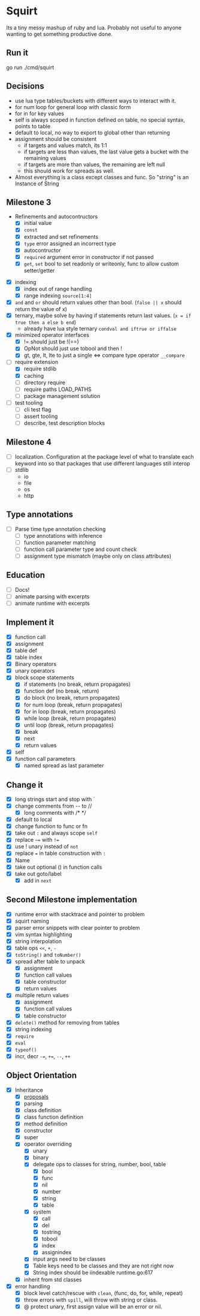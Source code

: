 Squirt
======
Its a tiny messy mashup of ruby and lua. Probably not useful to anyone wanting to get something productive done.

## Run it
go run ./cmd/squirt

## Decisions
- use lua type tables/buckets with different ways to interact with it.
- for num loop for general loop with classic form
- for in for key values
- self is always scoped in function defined on table, no special syntax, points to table
- default to local, no way to export to global other than returning
- assignment should be consistent
  - if targets and values match, its 1:1
  - if targets are less than values, the last value gets a bucket with the remaining values
  - if targets are more than values, the remaining are left null
  - this should work for spreads as well.
- Almost everything is a class except classes and func. So "string" is an Instance of String

## Milestone 3
- Refinements and autocontructors
  - [x] initial value
  - [x] `const`
  - [x] extracted and set refinements
  - [x] `type` error assigned an incorrect type
  - [x]  autocontructor
  - [x] `required` argument error in constructor if not passed
  - [x] `get`, `set` bool to set readonly or writeonly, func to allow custom setter/getter
- [x] indexing
  - [x] index out of range handling
  - [x] range indexing `source[1:4]`
- [x] `and` and `or` should return values other than bool. (`false || x` should return the value of x)
- [x] ternary, maybe solve by having if statements return last values. (`x = if true then a else b end`)
  - already have lua style ternary `condval and iftrue or iffalse`
- [x] minimized operator interfaces
  - [x] != should just be !(==)
  - [x] OpNot should just use tobool and then !
  - [x] gt, gte, lt, lte to just a single <=> compare type operator `__compare`
- [ ] require extension
  - [x] require stdlib
  - [x] caching
  - [ ] directory require
  - [ ] require paths LOAD_PATHS
  - [ ] package management solution
- [ ] test tooling
  - [ ] cli test flag
  - [ ] assert tooling
  - [ ] describe, test description blocks

## Milestone 4
- [ ] localization. Configuration at the package level of what to translate each keyword into so that packages that use different languages still interop
- [ ] stdlib
  - io
  - file
  - os
  - http

## Type annotations
- [ ] Parse time type annotation checking
  - [ ] type annotations with inference
  - [ ] function parameter matching
  - [ ] function call parameter type and count check
  - [ ] assignment type mismatch (maybe only on class attributes)

## Education
- [ ] Docs!
- [ ] animate parsing with excerpts
- [ ] animate runtime with excerpts

## Implement it
- [x] function call
- [x] assignment
- [x] table def
- [x] table index
- [x] Binary operators
- [x] unary operators
- [x] block scope statements
  - [x] if statements (no break, return propagates)
  - [x] function def (no break, return)
  - [x] do block (no break, return propagates)
  - [x] for num loop (break, return propagates)
  - [x] for in loop (break, return propagates)
  - [x] while loop (break, return propagates)
  - [x] until loop (break, return propagates)
  - [x] break
  - [x] next
  - [x] return values
- [x] self
- [x] function call parameters
  - [x] named spread as last parameter

## Change it
- [x] long strings start and stop with \`
- [x] change comments from -- to //
  - [x] long comments with /* */
- [x] default to local
- [x] change function to func or fn
- [x] take out `:` and always scope `self`
- [x] replace `~=` with `!=`
- [x] use ! unary instead of `not`
- [x] replace `=` in table construction with `:`
- [x] Name
- [x] take out optional () in function calls
- [x] take out goto/label
  - [x] add in `next`

## Second Milestone implementation
- [x] runtime error with stacktrace and pointer to problem
- [x] squirt naming
- [x] parser error snippets with clear pointer to problem
- [x] vim syntax highlighting
- [x] string interpolation
- [x] table ops `<<`, `+`, `-`
- [x] `toString()` and `toNumber()`
- [x] spread after table to unpack
  - [x] assignment
  - [x] function call values
  - [x] table constructor
  - [x] return values
- [x] multiple return values
  - [x] assignment
  - [x] function call values
  - [x] table constructor
- [x] `delete()` method for removing from tables
- [x] string indexing
- [x] `require`
- [x] `eval`
- [x] `typeof()`
- [x] incr, decr `-=`, `+=`, `--`, `++`

## Object Orientation
- [x] Inheritance
  - [x] [proposals](inheritance_proposals.md)
  - [x] parsing
  - [x] class definition
  - [x] class function definition
  - [x] method definition
  - [x] constructor
  - [x] super
  - [x] operator overriding
    - [x] unary
    - [x] binary
    - [x] delegate ops to classes for string, number, bool, table
      - [x] bool
      - [x] func
      - [x] nil
      - [x] number
      - [x] string
      - [x] table
    - [x] system
      - [x] call
      - [x] del
      - [x] tostring
      - [x] tobool
      - [x] index
      - [x] assignindex
    - [x] input args need to be classes
    - [x] Table keys need to be classes and they are not right now
    - [x] String index should be iindexable runtime.go:617
  - [x] inherit from std classes
- [x] error handling
  - [x] block level catch/rescue with `clean`, (func, do, for, while, repeat)
  - [x] throw errors with `spill`, will throw with string or class.
  - [x] @ protect unary, first assign value will be an error or nil.
